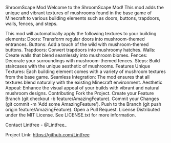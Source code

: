 ShroomScape Mod
Welcome to the ShroomScape Mod! This mod adds the unique and vibrant textures of mushrooms found in the base game of Minecraft to various building elements such as doors, buttons, trapdoors, walls, fences, and steps.

This mod will automatically apply the following textures to your building elements:
Doors: Transform regular doors into mushroom-themed entrances.
Buttons: Add a touch of the wild with mushroom-themed buttons.
Trapdoors: Convert trapdoors into mushroomy hatches.
Walls: Create walls that blend seamlessly into mushroom biomes.
Fences: Decorate your surroundings with mushroom-themed fences.
Steps: Build staircases with the unique aesthetic of mushrooms.
Features
Unique Textures: Each building element comes with a variety of mushroom textures from the base game.
Seamless Integration: The mod ensures that all textures blend naturally with the existing Minecraft environment.
Aesthetic Appeal: Enhance the visual appeal of your builds with vibrant and natural mushroom designs.
Contributing
Fork the Project.
Create your Feature Branch (git checkout -b feature/AmazingFeature).
Commit your Changes (git commit -m 'Add some AmazingFeature').
Push to the Branch (git push origin feature/AmazingFeature).
Open a Pull Request.
License
Distributed under the MIT License. See LICENSE.txt for more information.

Contact
Lintfree - @Lintfree_

Project Link: https://github.com/Lintfree
